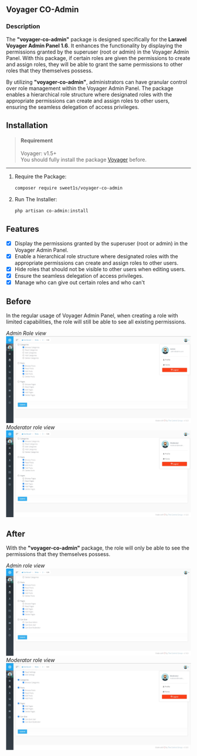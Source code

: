 ## Voyager CO-Admin

### Description

The **"voyager-co-admin"** package is designed specifically for the **Laravel Voyager Admin Panel 1.6**. It enhances the functionality by displaying the permissions granted by the superuser (root or admin) in the Voyager Admin Panel. With this package, if certain roles are given the permissions to create and assign roles, they will be able to grant the same permissions to other roles that they themselves possess.

By utilizing **"voyager-co-admin"**, administrators can have granular control over role management within the Voyager Admin Panel. The package enables a hierarchical role structure where designated roles with the appropriate permissions can create and assign roles to other users, ensuring the seamless delegation of access privileges.

## Installation


> #### Requirement
> Voyager: v1.5+  
> You should fully install the package [Voyager](https://github.com/the-control-group/voyager) before.
---

1. Require the Package:
    ```bash
    composer require sweet1s/voyager-co-admin
    ```
2. Run The Installer:
    ```bash
    php artisan co-admin:install
    ```

## Features

- [x] Display the permissions granted by the superuser (root or admin) in the Voyager Admin Panel.
- [x] Enable a hierarchical role structure where designated roles with the appropriate permissions can create and assign roles to other users.
- [X] Hide roles that should not be visible to other users when editing users.
- [x] Ensure the seamless delegation of access privileges.
- [X] Manage who can give out certain roles and who can't

## Before

In the regular usage of Voyager Admin Panel, when creating a role with limited capabilities, the role will still be able to see all existing permissions.

_Admin Role view_
![BeforeAdmin](./.docs/images/before__admin__view.jpg)
_Moderator role view_
![BeforeModerator](./.docs/images/before__moderator__view.jpg)

## After

With the **"voyager-co-admin"** package, the role will only be able to see the permissions that they themselves possess.

_Admin role view_
![BeforeAdmin](./.docs/images/after__admin__view.jpg)
_Moderator role view_
![BeforeModerator](./.docs/images/after__moderator__view.jpg)




